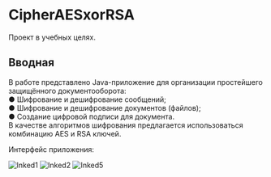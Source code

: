 # CipherAESxorRSA
Проект в учебных целях.
## Вводная
В работе представлено Java-приложение для организации простейшего защищённого документооборота:  
●	Шифрование и дешифрование сообщений;  
●	Шифрование и дешифрование документов (файлов);  
●	Создание цифровой подписи для документа.  
В качестве алгоритмов шифрования предлагается использоваться комбинацию AES и RSA ключей.  

Интерфейс приложения:  

![Inked1](https://github.com/FreeSoul777/CipherAESxorRSA/assets/95954920/874b8429-f1a7-4eb1-8e9f-f8c20e75ff90)
![Inked2](https://github.com/FreeSoul777/CipherAESxorRSA/assets/95954920/41a87fba-492e-4405-861a-88105a50002f)
![Inked5](https://github.com/FreeSoul777/CipherAESxorRSA/assets/95954920/c1aa591e-1aef-422d-8564-dd91ad39b287)
